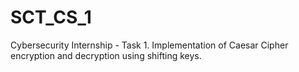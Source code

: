 # SCT_CS_1
Cybersecurity Internship - Task 1. Implementation of Caesar Cipher encryption and decryption using shifting keys.
